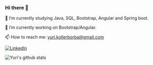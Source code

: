### Hi there 👋

🌱 I’m currently studying Java, SQL, Bootstrap, Angular and Spring boot.

🔭 I’m currently working on Bootstrap/Angular.

📫 How to reach me: yuri.kollerborba@gmail.com

[![LinkedIn](https://img.shields.io/badge/-LinkedIn-000000?style=flat&labelColor=000000&logo=Linkedin&Color=white)](https://www.linkedin.com/in/yuri-koller-borba/)

![Yuri's github stats](https://github-readme-stats.vercel.app/api?username=yurikb&show_icons=true&theme=radical)


<!--
**yurikb/yurikb** is a ✨ _special_ ✨ repository because its `README.md` (this file) appears on your GitHub profile.

Here are some ideas to get you started:

- 🔭 I’m currently working on ...
- 🌱 I’m currently learning ...
- 👯 I’m looking to collaborate on ...
- 🤔 I’m looking for help with ...
- 💬 Ask me about ...
- 📫 How to reach me: ...
- 😄 Pronouns: ...
- ⚡ Fun fact: ...
-->
